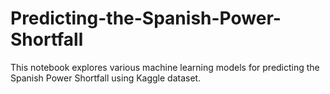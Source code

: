 # Predicting-the-Spanish-Power-Shortfall
This notebook explores various machine learning models for predicting the Spanish Power Shortfall using Kaggle dataset.
